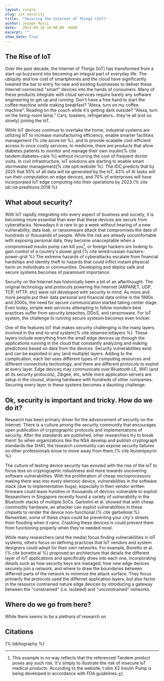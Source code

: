```yaml
---
layout: single
slug: iot-security
title:  "Securing the Internet of Things (IoT)"
author: Joseph Rossi
date:   2021-09-18 20:00:00 -0400
excerpt: ""
show_date: True
---
```


## The Rise of IoT

Over the past decade, the Internet of Things (IoT) has transformed from a start-up buzzword into becoming an integral part of everyday life. The ubiquity and low cost of smartphones and the cloud have significantly lowered the bar to entry for new and existing businesses to deliver these Internet connected "smart" devices into the hands of consumers. Many of these products integrate with cloud services require barely any software engineering to get up and running. Don't have a free hand to start the coffee machine while making breakfast? "Alexa, turn on my coffee machine". Reading on the couch while it's getting dark outside? "Alexa, turn on the living-room lamp." Cars, toasters, refrigerators...they're all (not so slowly) joining the IoT.

While IoT devices continue to overtake the home, industrial systems are utilizing IoT to increase manufacturing efficiency, enable smarter facilities management {% cite azure:iot %}, and to provide scalable cost-efficient access to once costly services. In medicine, there are products that allow diabetes patients to monitor and manage their own insulin{% cite tandem:diabetes-care %} without incurring the cost of frequent doctor visits. In civil infrastructure, IoT solutions are starting to enable smart stormwater management{% cite opti:website %}. The IDC predicts that by 2025 that 55% of all data will be generated by the IoT, 43% of AI tasks will run their computation on edge devices, and 70% of enterprises will have incorporated IoT edge computing into their operations by 2023.{% cite idc:iot-preditions:2018 %} 

## What about security?

With IoT rapidly integrating into every aspect of business and society, it is becoming more essential than ever that these devices are secure from cyberattacks. Nowadays it is rare to go a week without hearing of a new vulnerability, data leak, or ransomware attack that compromises the data of hundreds or thousands of people. While the risk are already uncomfortable with exposing personal data, they become unacceptable when a compromised insulin pump can kill you[^insulin-pump-note], or foreign hackers are looking to gain control of a country's power grid.{% cite wired:russian-hackers-power-grid %} The extreme hazards of cyberattacks escalate from financial hardships and identity theft to hazards that could inflict instant physical harm on individuals or communities. Developing and deploy safe and secure systems becomes of paramount importance.

Security on the Internet has historically been a bit of an afterthought. The original technology and protocols powering the Internet (ARPANET, UDP, TCP, HTTP, etc) were not developed with security in mind. As more and more people put their data personal and financial data online in the 1990s and 2000s, the need for secure communication started taking center stage. Even today, simple web services attempting to follow mondern best practices suffer from security breaches, DDoS, and ransomware. For IoT system, the challenge to running secure systesm becomes even trickier.

One of the features IoT that makes security challenging is the many layers involved in the end-to-end system{% cite iotsense:iotlayers %}. These layers include everything from the small edge devices up through the applications running in the cloud that constantly analyzing and  making predictions based on data from the devices. Security vulnerabilities exist and can be exploited in any (and multiple) layers. Adding to the complication, each tier uses different types of computing resources and different connectivity technology, and there are different protocols to exploit at every layer. Edge devices may communicate over Bluetooth LE, WiFi (and all its security protocols), Zibgee, etc, while more application servers are setup in the clound, sharing hardware with hundreds of other companies. Securing every layer in these systems becomes a daunting challenge.

## Ok, security is important and tricky. How do we do it?

Research has been primary driver for the advancement of security on the Internet. There is a culture among the security community that encourages open publication of cryptographic protocols and implementations of security. After the standards are published, other researchers try to break them! So when organizations like the NSA develop and publish cryptograph standards like SHA1, the research community can expose security failures so other professionals know to move away from them.{% cite leurentpeyrin %} 

The culture of testing device security has evovled with the rise of the IoT to focus less on cryptographic robustness and more towards uncovering software vulnerabilities. With the proliferation of cheap microprocessors making there was into every eletronic device, vulnerabilities in the software stack (due to implementation bugs), especially in then vendor written firmware could leave hundres or thousands of devices vulnerable to exploit.  Researchers in Singapore recently found a variety of vulnerability in the Bluetooth stacks of multiple SoCs. Garbelini et al. showed that with cheap commodity hardware, an attacker can exploit vulnerabilities in these chipsets to render the device non-functional.{% cite garbelinial %} Remember, some of these chips could be preventing your city's streets from flooding when it rains. Crashing these devices is could prevent them from functioning properly when they're needed most.

While many researchers (and the media) focus finding vulnerabilities in IoT systems, others focus on defining practices that IoT vendors and system designers could adopt for their own networks. For example, Bonetto et al.{% cite bonetto:al %} proposed an architecture that details the different layer of IoT applications and specifically dives into each one, incorporating details such as how security keys are managed, how new edge devices securely join a network, and where to draw the boundaries between differnet parts of the network to minimize the attack surface. They focus primarily the protocols used the differnet application layers, but also factor in the resource contrained nature edge devices by introducing a gateway between the "constrained" (i.e. isolated) and "unconstrained" networks.

## Where do we go from here?

While there seems to be a plethora of research on 

## Citations

{% bibliography %}

[^insulin-pump-note]: This example in no way reflects that the referenced Tandem product poses any such risk. It's simply to illustrate the risk of insecure IoT medical products. According to the website, t:slim X2 Insulin Pump is being developed in accordance with FDA guidelines.


